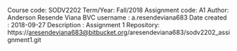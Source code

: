 Course code: SODV2202
Term/Year: Fall/2018
Assignment code: A1
Author: Anderson Resende Viana
BVC username : a.resendeviana683
Date created : 2018-09-27
Description : Assignment 1
Repository: https://aresendeviana683@bitbucket.org/aresendeviana683/sodv2202_assignment1.git